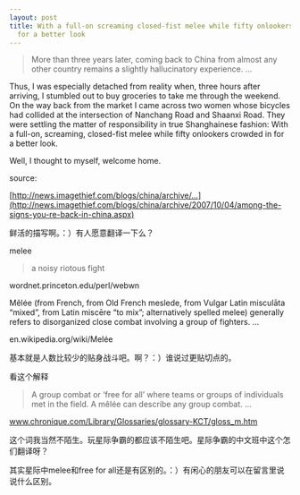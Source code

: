 ```yaml
---
layout: post
title: With a full-on screaming closed-fist melee while fifty onlookers crowded in
  for a better look
---
```


>More than three years later, coming back to China from almost any other country remains a slightly hallucinatory experience. …

  

  

Thus, I was especially detached from reality when, three hours after arriving, I stumbled out to buy groceries to take me through the weekend. On the way back from the market I came across two women whose bicycles had collided at the intersection of Nanchang Road and Shaanxi Road. They were settling the matter of responsibility in true Shanghainese fashion: With a full-on, screaming, closed-fist melee while fifty onlookers crowded in for a better look.

  

  

Well, I thought to myself, welcome home.

  

  

source: 

[http://news.imagethief.com/blogs/china/archive/...](http://news.imagethief.com/blogs/china/archive/2007/10/04/among-the-signs-you-re-back-in-china.aspx)

鲜活的描写啊。：）有人愿意翻译一下么？

melee

>a noisy riotous fight

  wordnet.princeton.edu/perl/webwn

  

  

Mêlée (from French, from Old French meslede, from Vulgar Latin misculāta “mixed”, from Latin miscēre “to mix”; alternatively spelled melee) generally refers to disorganized close combat involving a group of fighters. …

  en.wikipedia.org/wiki/Melée

基本就是人数比较少的贴身战斗吧。啊？：）谁说过更贴切点的。

看这个解释

>A group combat or ‘free for all’ where teams or groups of individuals met in the field. A mêlée can describe any group combat. …

  www.chronique.com/Library/Glossaries/glossary-KCT/gloss_m.htm

这个词我当然不陌生。玩星际争霸的都应该不陌生吧。星际争霸的中文班中这个怎们翻译呀？

其实星际中melee和free for all还是有区别的。：）有闲心的朋友可以在留言里说说什么区别。
